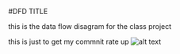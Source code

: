 #DFD TITLE

this is the data flow disagram for the class project


this is just to get my commnit rate up
![alt text][logo]

[logo]:https://mail.google.com/mail/u/0/?ui=2&ik=09c8b8d83c&view=att&th=15725e85220795d0&attid=0.1&disp=safe&zw

